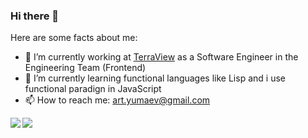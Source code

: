 ### Hi there 👋


Here are some facts about me:

- 🔭 I’m currently working at [TerraView](https://www.terraview.co) as a Software Engineer in the Engineering Team (Frontend)
- 🌱 I’m currently learning functional languages like Lisp and i use functional paradign in JavaScript
- 📫 How to reach me: art.yumaev@gmail.com

<span>
  <img align="left" src="https://github-readme-stats.vercel.app/api?username=arturyumaev&count_private=true&show_icons=true"/>
</span>
<span>
  <img align="left" src="https://github-readme-stats.vercel.app/api/top-langs/?username=arturyumaev" />
</span>

